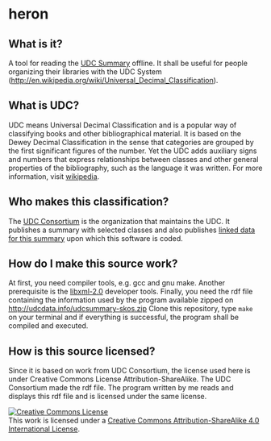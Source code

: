 heron
=====

## What is it?
A tool for reading the [UDC Summary](http://www.udcc.org/udcsummary) offline. It shall be useful for people organizing their libraries with the UDC System (http://en.wikipedia.org/wiki/Universal_Decimal_Classification).

## What is UDC?
UDC means Universal Decimal Classification and is a popular way of classifying books and other bibliographical material.
It is based on the Dewey Decimal Classification in the sense that categories are grouped by the first significant figures of the number.
Yet the UDC adds auxiliary signs and numbers that express relationships between classes and other general properties of the bibliography, such as the language it was written.
For more information, visit [wikipedia](http://en.wikipedia.org/wiki/Universal_Decimal_Classification).

## Who makes this classification?
The [UDC Consortium](http://udcc.org/) is the organization that maintains the UDC.
It publishes a summary with selected classes and also publishes [linked data for this summary](http://udcdata.info/) upon which this software is coded.

## How do I make this source work?
At first, you need compiler tools, e.g. gcc and gnu make.
Another prerequisite is the [libxml-2.0](http://xmlsoft.org/) developer tools.
Finally, you need the rdf file containing the information used by the program available zipped on http://udcdata.info/udcsummary-skos.zip
Clone this repository, type `make` on your terminal and if everything is successful, the program shall be compiled and executed.

## How is this source licensed?
Since it is based on work from UDC Consortium, the license used here is under Creative Commons License Attribution-ShareAlike. The UDC Consortium made the rdf file. The program written by me reads and displays this rdf file and is licensed under the same license.

<a rel="license" href="http://creativecommons.org/licenses/by-sa/4.0/"><img alt="Creative Commons License" style="border-width:0" src="http://i.creativecommons.org/l/by-sa/4.0/88x31.png" /></a><br />This work is licensed under a <a rel="license" href="http://creativecommons.org/licenses/by-sa/4.0/">Creative Commons Attribution-ShareAlike 4.0 International License</a>.
